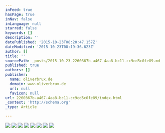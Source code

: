 ```yaml
---
inFeed: true
hasPage: true
inNav: false
inLanguage: null
starred: false
keywords: []
description: ''
datePublished: '2015-10-23T08:20:47.157Z'
dateModified: '2015-10-23T08:19:36.623Z'
author: []
title: ''
sourcePath: _posts/2015-10-23-2260367b-a467-4aa8-bc11-cc9cd5c0fe89.md
published: true
authors: []
publisher:
  name: oliverbrux.de
  domain: www.oliverbrux.de
  url: null
  favicon: null
url: 2260367b-a467-4aa8-bc11-cc9cd5c0fe89/index.html
_context: 'http://schema.org'
_type: Article

---
```

![](https://the-grid-user-content.s3-us-west-2.amazonaws.com/18543b9b-53f7-443c-927e-3ea7d517021c.jpg)
![](https://the-grid-user-content.s3-us-west-2.amazonaws.com/21e8d8f3-c259-4bf9-ac5a-2a4cf1e286d2.jpg)
![](https://the-grid-user-content.s3-us-west-2.amazonaws.com/d4ee3dbd-5c11-4977-89e3-abbd3924d96c.jpg)
![](https://the-grid-user-content.s3-us-west-2.amazonaws.com/301e3360-c773-4416-917c-b0fc1bec122f.jpg)
![](https://the-grid-user-content.s3-us-west-2.amazonaws.com/053dcc5d-1f6b-4e44-85a3-8765e9d1b295.jpg)
![](https://the-grid-user-content.s3-us-west-2.amazonaws.com/97d4bc7d-aa5c-4786-af53-fdf4255594cf.jpg)
![](https://the-grid-user-content.s3-us-west-2.amazonaws.com/8a0f97bd-fd98-4558-b3b6-f776d6d4749f.jpg)
![](https://the-grid-user-content.s3-us-west-2.amazonaws.com/6651e0c1-0960-478f-b3b3-1e78d327c2af.jpg)
